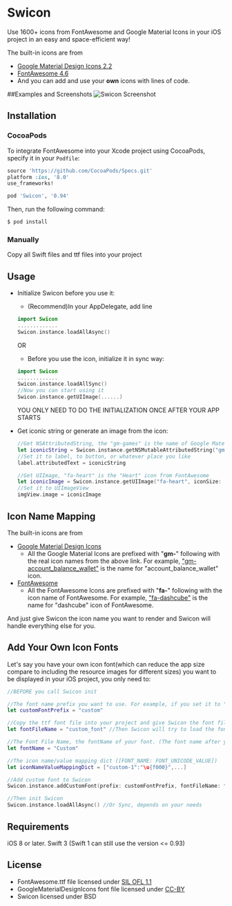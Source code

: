 # Swicon
Use 1600+ icons from FontAwesome and Google Material Icons in your iOS project in an easy and space-efficient way!

The built-in icons are from 
+ [Google Material Design Icons 2.2](https://www.google.com/design/icons/)
+ [FontAwesome 4.6](http://fortawesome.github.io/Font-Awesome/icons/)
+ And you can add and use your **own** icons with lines of code.

##Examples and Screenshots
![Swicon Screenshot](https://cloud.githubusercontent.com/assets/1897266/8847527/5b65d540-30e4-11e5-8db7-5f3dc4fd6078.png)

## Installation

### CocoaPods

To integrate FontAwesome into your Xcode project using CocoaPods, specify it in your `Podfile`:

```ruby
source 'https://github.com/CocoaPods/Specs.git'
platform :ios, '8.0'
use_frameworks!

pod 'Swicon', '0.94'
```

Then, run the following command:

```bash
$ pod install
```

### Manually

Copy all Swift files and ttf files into your project

## Usage

+ Initialize Swicon before you use it:

  - (Recommend)In your AppDelegate, add line
  ```swift
  import Swicon
  .............
  Swicon.instance.loadAllAsync()
  ```
  OR
  - Before you use the icon, initialize it in sync way:
  ```swift
  import Swicon
  .............
  Swicon.instance.loadAllSync()
  //Now you can start using it
  Swicon.instance.getUIImage(......)
  ```
  YOU ONLY NEED TO DO THE INITIALIZATION ONCE AFTER YOUR APP STARTS
  
+ Get iconic string or generate an image from the icon:

  ```swift
  //Get NSAttributedString, the "gm-games" is the name of Google Material Design's "games" icon
  let iconicString = Swicon.instance.getNSMutableAttributedString("gm-games", fontSize: 10)
  //Set it to label, to button, or whatever place you like
  label.attributedText = iconicString
  
  //Get UIImage, "fa-heart" is the "Heart" icon from FontAwesome
  let iconicImage = Swicon.instance.getUIImage("fa-heart", iconSize: 100, iconColour: UIColor.blueColor(), imageSize:   CGSizeMake(200, 200))
  //Set it to UIImageView
  imgView.image = iconicImage
  ```

## Icon Name Mapping

The built-in icons are from 
+ [Google Material Design Icons](https://www.google.com/design/icons/)
  - All the Google Material Icons are prefixed with "**gm-**" following with the real icon names from the above link. For example, ["gm-account_balance_wallet"](https://www.google.com/design/icons/#ic_account_balance_wallet) is the name for "account_balance_wallet" icon.
+ [FontAwesome](http://fortawesome.github.io/Font-Awesome/icons/)
  - All the FontAwesome Icons are prefixed with "**fa-**" following with the icon name of FontAwesome. For example, ["fa-dashcube"](http://fortawesome.github.io/Font-Awesome/icon/dashcube/) is the name for "dashcube" icon of FontAwesome.

And just give Swicon the icon name you want to render and Swicon will handle everything else for you.

## Add Your Own Icon Fonts
Let's say you have your own icon font(which can reduce the app size compare to including the resource images for different sizes) you want to be displayed in your iOS project, you only need to:
```swift
//BEFORE you call Swicon init

//The font name prefix you want to use. For example, if you set it to "custom" and Swicon see an icon name start with "custom-", then it will know it's a custom font.
let customFontPrefix = "custom"

//Copy the ttf font file into your project and give Swicon the font file name (WITHOUT the ".ttf" extension)
let fontFileName = "custom_font" //Then Swicon will try to load the font from "custom_font.ttf" file

//The Font File Name, the fontName of your font. (The font name after you install the ttf into your system)
let fontName = "Custom"

//The icon name/value mapping dict ([FONT_NAME: FONT_UNICODE_VALUE])
let iconNameValueMappingDict = ["custom-1":"\u{f000}",...]

//Add custom font to Swicon
Swicon.instance.addCustomFont(prefix: customFontPrefix, fontFileName: fontFileName, fontName: fontName, fontIconMap: iconNameValueMappingDict)

//Then init Swicon
Swicon.instance.loadAllAsync() //Or Sync, depends on your needs
```

## Requirements
iOS 8 or later.
Swift 3 (Swift 1 can still use the version <= 0.93)

## License
- FontAwesome.ttf file licensed under [SIL OFL 1.1](http://scripts.sil.org/OFL)
- GoogleMaterialDesignIcons font file licensed under [CC-BY](https://creativecommons.org/licenses/by/4.0/)
- Swicon licensed under BSD
